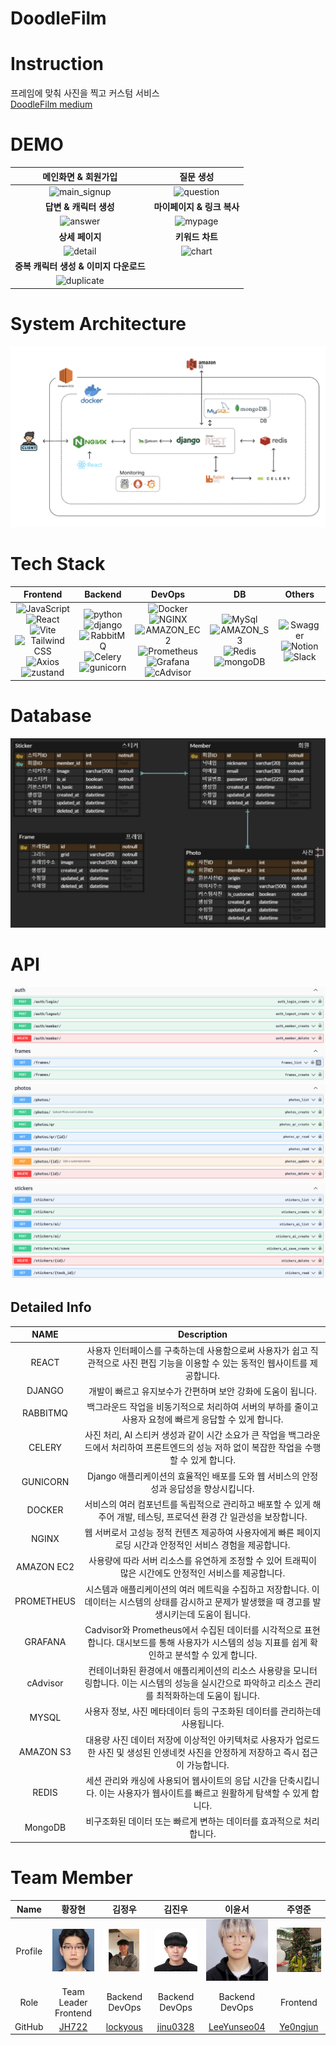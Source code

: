 # DoodleFilm
# Instruction
프레임에 맞춰 사진을 찍고 커스텀 서비스
</br>
[DoodleFilm medium]([https://medium.com/@wndudwns6824/6e2a73f0c838](https://medium.com/@wndudwns6824/2023-%EC%8B%A4%EB%A6%AC%EC%BD%98%EB%B0%B8%EB%A6%AC-%EA%B2%A8%EC%9A%B8-%EB%B6%80%ED%8A%B8%EC%BA%A0%ED%94%84-doodlefilm-6e2a73f0c838))
# DEMO
| 메인화면 & 회원가입 | 질문 생성 |
| :---: | :---: |
| ![main_signup](https://github.com/2023-Summer-Bootcamp-Team-G/backend/assets/91904079/25394474-4278-4ded-9013-ce17bf0423b5)|![question](https://github.com/2023-Summer-Bootcamp-Team-G/backend/assets/91904079/f90b2188-d48d-4f42-af51-ffc6e69d65a5)  | 
| **답변 & 캐릭터 생성** | **마이페이지 & 링크 복사** |
|![answer](https://github.com/2023-Summer-Bootcamp-Team-G/backend/assets/91904079/07d3aece-18e7-4b4d-8edc-482a6f6e6498)| ![mypage](https://github.com/2023-Summer-Bootcamp-Team-G/backend/assets/91904079/53093949-1718-4c6e-9dd0-5ae3050eb32d) |
| **상세 페이지**| **키워드 차트**|
|![detail](https://github.com/2023-Summer-Bootcamp-Team-G/backend/assets/91904079/0f8c513f-18fc-427a-817f-50183f3b02a9)|![chart](https://github.com/2023-Summer-Bootcamp-Team-G/backend/assets/91904079/cfcf7af9-b0b6-43d0-9523-f7ad0ebee511)|
|**중복 캐릭터 생성 & 이미지 다운로드**|
|![duplicate](https://github.com/2023-Summer-Bootcamp-Team-G/backend/assets/91904079/0b9191ed-1c9b-4b36-b2ed-c48a26ea760c)

# System Architecture
![teamg doodlefilm (6)](https://github.com/2023-Winter-Bootcamp-TeamG/.github/blob/main/assets/system.png)

# Tech Stack


| Frontend | Backend | DevOps | DB | Others |
| :---: | :---: | :---: | :---: | :---: |
|![JavaScript](https://img.shields.io/badge/JavaScript-F7DF1E?style=flat-square&logo=javascript&logoColor=black)<br> ![React](https://img.shields.io/badge/React-61DAFB?style=for-the-badge&logo=React&logoColor=white)<br> ![Vite](https://img.shields.io/badge/vite-646CFF?style=for-the-badge&logo=vite&logoColor=white)<br> ![Tailwind CSS](https://img.shields.io/badge/Tailwind%20CSS-06B6D4?style=flat-square&logo=Tailwind%20CSS&logoColor=white)<br>![Axios](https://img.shields.io/badge/Axios-5A29E4?style=for-the-badge&logo=Axios&logoColor=white)<br>![zustand](https://img.shields.io/badge/zustand-ECD53F?style=for-the-badge&logo=zustand&logoColor=white)|![python](https://img.shields.io/badge/python-3776AB?style=for-the-badge&logo=python&logoColor=white)<br> ![django](https://img.shields.io/badge/django-092E20?style=for-the-badge&logo=django&logoColor=white)<br> ![RabbitMQ](https://img.shields.io/badge/RabbitMQ-FF6600?style=for-the-badge&logo=RabbitMQ&logoColor=white)<br> ![Celery](https://img.shields.io/badge/Celery-37814A?style=for-the-badge&logo=Celery&logoColor=white)<br> ![gunicorn](https://img.shields.io/badge/gunicorn-499848?style=for-the-badge&logo=gunicorn&logoColor=white)<br>|![Docker](https://img.shields.io/badge/Docker-2496ED?style=for-the-badge&logo=Docker&logoColor=white)<br> ![NGINX](https://img.shields.io/badge/NGINX-009639?style=for-the-badge&logo=NGINX&logoColor=white)<br> ![AMAZON_EC2](https://img.shields.io/badge/AMAZON_EC2-FF9900?style=for-the-badge&logo=AMAZONEC2&logoColor=white)<br>![Prometheus](https://img.shields.io/badge/Prometheus-E6522C?style=for-the-badge&logo=Prometheus&logoColor=white)<br> ![Grafana](https://img.shields.io/badge/Grafana-F46800?style=for-the-badge&logo=Grafana&logoColor=white)<br>![cAdvisor](https://img.shields.io/badge/cAdvisor-FF4500?style=flat-square&logo=cAdvisor%20CSS&logoColor=white)|![MySql](https://img.shields.io/badge/MySql-4479A1?style=for-the-badge&logo=MySql&logoColor=white)<br> ![AMAZON_S3](https://img.shields.io/badge/AMAZON_S3-569A31?style=for-the-badge&logo=AMAZONS3&logoColor=white)<br> ![Redis](https://img.shields.io/badge/Redis-DC382D?style=for-the-badge&logo=Redis&logoColor=white)<br> ![mongoDB](https://img.shields.io/badge/MongoDB-47A248?style=flat-square&logo=MongoDB&logoColor=white)<br>|![Swagger](https://img.shields.io/badge/Swagger-85EA2D?style=for-the-badge&logo=Swagger&logoColor=white)<br>![Notion](https://img.shields.io/badge/Notion-000000?style=for-the-badge&logo=Notion&logoColor=white)<br>![Slack](https://img.shields.io/badge/Slack-4A154B?style=for-the-badge&logo=Slack&logoColor=white)<br>


# Database
![ERD](https://github.com/2023-Winter-Bootcamp-TeamG/.github/blob/main/assets/ERD.png)<br>


# API
![api_1](https://github.com/2023-Winter-Bootcamp-TeamG/.github/blob/main/assets/api_1.png)<br> ![api_2](https://github.com/2023-Winter-Bootcamp-TeamG/.github/blob/main/assets/api_2.png)<br> ![api_3](https://github.com/2023-Winter-Bootcamp-TeamG/.github/blob/main/assets/api_3.png)<br>



## Detailed Info
**NAME** | **Description**
:---:|:---:
| REACT | 사용자 인터페이스를 구축하는데 사용함으로써 사용자가 쉽고 직관적으로 사진 편집 기능을 이용할 수 있는 동적인 웹사이트를 제공합니다. |
| DJANGO | 개발이 빠르고 유지보수가 간편하며 보안 강화에 도움이 됩니다. |
| RABBITMQ | 백그라운드 작업을 비동기적으로 처리하여 서버의 부하를 줄이고 사용자 요청에 빠르게 응답할 수 있게 합니다. |
| CELERY | 사진 처리, AI 스티커 생성과 같이 시간 소요가 큰 작업을 백그라운드에서 처리하여 프론트엔드의 성능 저하 없이 복잡한 작업을 수행할 수 있게 합니다. |
| GUNICORN | Django 애플리케이션의 효율적인 배포를 도와 웹 서비스의 안정성과 응답성을 향상시킵니다. |
| DOCKER | 서비스의 여러 컴포넌트를 독립적으로 관리하고 배포할 수 있게 해주어 개발, 테스팅, 프로덕션 환경 간 일관성을 보장합니다. |
| NGINX | 웹 서버로서 고성능 정적 컨텐츠 제공하여 사용자에게 빠른 페이지 로딩 시간과 안정적인 서비스 경험을 제공합니다. |
| AMAZON EC2 | 사용량에 따라 서버 리소스를 유연하게 조정할 수 있어 트래픽이 많은 시간에도 안정적인 서비스를 제공합니다. |
| PROMETHEUS | 시스템과 애플리케이션의 여러 메트릭을 수집하고 저장합니다. 이 데이터는 시스템의 상태를 감시하고 문제가 발생했을 때 경고를 발생시키는데 도움이 됩니다. |
| GRAFANA | Cadvisor와 Prometheus에서 수집된 데이터를 시각적으로 표현합니다. 대시보드를 통해 사용자가 시스템의 성능 지표를 쉽게 확인하고 분석할 수 있게 합니다. |
| cAdvisor | 컨테이너화된 환경에서 애플리케이션의 리소스 사용량을 모니터링합니다. 이는 시스템의 성능을 실시간으로 파악하고 리소스 관리를 최적화하는데 도움이 됩니다. |
| MYSQL | 사용자 정보, 사진 메타데이터 등의 구조화된 데이터를 관리하는데 사용됩니다. |
| AMAZON S3 | 대용량 사진 데이터 저장에 이상적인 아키텍처로 사용자가 업로드한 사진 및 생성된 인생네컷 사진을 안정하게 저장하고 즉시 접근이 가능합니다. |
| REDIS | 세션 관리와 캐싱에 사용되어 웹사이트의 응답 시간을 단축시킵니다. 이는 사용자가 웹사이트를 빠르고 원활하게 탐색할 수 있게 합니다. |
| MongoDB | 비구조화된 데이터 또는 빠르게 변하는 데이터를 효과적으로 처리합니다. |

# Team Member


| Name | 황장현 | 김정우 | 김진우 | 이윤서 | 주영준 | 
| :---: | :---: | :---: | :---: | :---: | :---: | 
| Profile | ![황장현](https://github.com/2023-Winter-Bootcamp-TeamG/.github/blob/main/assets/Janghyun.jpg)<br> | ![김정우](https://github.com/2023-Winter-Bootcamp-TeamG/.github/blob/main/assets/Jeongwoo.jpg)<br> | ![김진우](https://github.com/2023-Winter-Bootcamp-TeamG/.github/blob/main/assets/Jinwoo.jpg)<br> | ![이윤서](https://github.com/2023-Winter-Bootcamp-TeamG/.github/blob/main/assets/Yunseo.jpg)<br> | ![주영준](https://github.com/2023-Winter-Bootcamp-TeamG/.github/blob/main/assets/Yeongjun.jpg)<br> | 
| Role | Team Leader</br>Frontend| Backend<br>DevOps | Backend<br>DevOps | Backend<br>DevOps | Frontend |
| GitHub | [JH722](https://github.com/JH722) | [lockyous](https://github.com/lockyous) | [jinu0328](https://github.com/jinu0328) | [LeeYunseo04](https://github.com/LeeYunseo04) | [Ye0ngjun](https://github.com/Ye0ngjun) |
